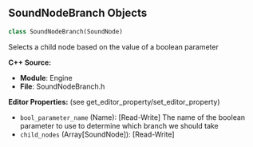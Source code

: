 ## SoundNodeBranch Objects

```python
class SoundNodeBranch(SoundNode)
```

Selects a child node based on the value of a boolean parameter

**C++ Source:**

- **Module**: Engine
- **File**: SoundNodeBranch.h

**Editor Properties:** (see get_editor_property/set_editor_property)

- ``bool_parameter_name`` (Name):  [Read-Write] The name of the boolean parameter to use to determine which branch we should take
- ``child_nodes`` (Array[SoundNode]):  [Read-Write]

<a id="unreal.SoundNodeConcatenator"></a>
